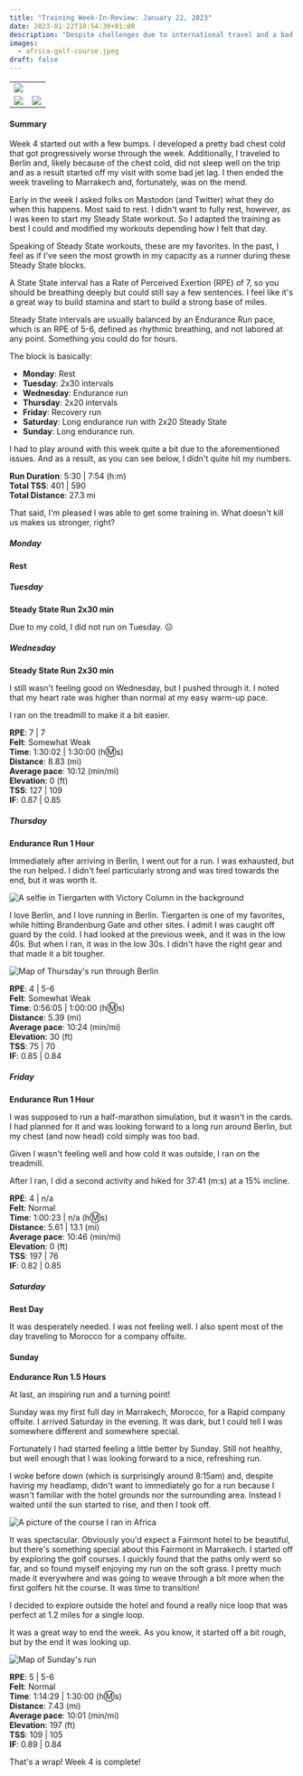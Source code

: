 ```yaml
---
title: "Training Week-In-Review: January 22, 2023"
date: 2023-01-22T10:54:30+01:00
description: "Despite challenges due to international travel and a bad cold, I got a good start in my Steady State block."
images:
  - africa-golf-course.jpeg
draft: false
---
```


<table>
<tr>
    <td colspan="2">
        <img src="africa-golf-course.jpeg" />
    </td>
</tr>
<tr>
    <td>
        <img src="header.jpeg" />
    </td>
    <td>
        <img src="me-africa-golf-course.jpeg" />
    </td>
</tr>
</table>

#### Summary

Week 4 started out with a few bumps. I developed a pretty bad chest cold that got progressively worse through the week. Additionally, I traveled to Berlin and, likely because of the chest cold, did not sleep well on the trip and as a result started off my visit with some bad jet lag. I then ended the week traveling to Marrakech and, fortunately, was on the mend.

Early in the week I asked folks on Mastodon (and Twitter) what they do when this happens. Most said to rest. I didn't want to fully rest, however, as I was keen to start my Steady State workout. So I adapted the training as best I could and modified my workouts depending how I felt that day.

Speaking of Steady State workouts, these are my favorites. In the past, I feel as if I've seen the most growth in my capacity as a runner during these Steady State blocks.

A State State interval has a Rate of Perceived Exertion (RPE) of 7, so you should be breathing deeply but could still say a few sentences. I feel like it's a great way to build stamina and start to build a strong base of miles.

Steady State intervals are usually balanced by an Endurance Run pace, which is an RPE of 5-6, defined as rhythmic breathing, and not labored at any point. Something you could do for hours.

The block is basically:

- **Monday**: Rest
- **Tuesday**: 2x30 intervals
- **Wednesday**: Endurance run
- **Thursday**: 2x20 intervals
- **Friday**: Recovery run
- **Saturday**: Long endurance run with 2x20 Steady State
- **Sunday**: Long endurance run.

I had to play around with this week quite a bit due to the aforementioned issues. And as a result, as you can see below, I didn't quite hit my numbers.

**Run Duration**: 5:30 | 7:54 (h:m)<br/>
**Total TSS**: 401 | 590<br/>
**Total Distance**: 27.3 mi

That said, I'm pleased I was able to get some training in. What doesn't kill us makes us stronger, right?

##### Monday

**Rest**

##### Tuesday

**Steady State Run 2x30 min**

Due to my cold, I did not run on Tuesday. ☹️

##### Wednesday

**Steady State Run 2x30 min**

I still wasn't feeling good on Wednesday, but I pushed through it. I noted that my heart rate was higher than normal at my easy warm-up pace.

I ran on the treadmill to make it a bit easier.

**RPE**: 7 | 7<br/>
**Felt**: Somewhat Weak<br/>
**Time**: 1:30:02 | 1:30:00 (h:m:s)<br/>
**Distance**: 8.83 (mi)<br/>
**Average pace**: 10:12 (min/mi)<br/>
**Elevation**: 0 (ft)<br/>
**TSS**: 127 | 109<br/>
**IF**: 0.87 | 0.85<br/>

##### Thursday

**Endurance Run 1 Hour**

Immediately after arriving in Berlin, I went out for a run. I was exhausted, but the run helped. I didn't feel particularly strong and was tired towards the end, but it was worth it.

![A selfie in Tiergarten with Victory Column in the background](me-tiergarten-victory-column.jpg)

I love Berlin, and I love running in Berlin. Tiergarten is one of my favorites, while hitting Brandenburg Gate and other sites. I admit I was caught off guard by the cold. I had looked at the previous week, and it was in the low 40s. But when I ran, it was in the low 30s. I didn't have the right gear and that made it a bit tougher.

![Map of Thursday's run through Berlin](berlin-route-map.png)

**RPE**: 4 | 5-6<br/>
**Felt**: Somewhat Weak<br/>
**Time**: 0:56:05 | 1:00:00 (h:m:s)<br/>
**Distance**: 5.39 (mi)<br/>
**Average pace**: 10:24 (min/mi)<br/>
**Elevation**: 30 (ft)<br/>
**TSS**: 75 | 70<br/>
**IF**: 0.85 | 0.84<br/>

##### Friday

**Endurance Run 1 Hour**

I was supposed to run a half-marathon simulation, but it wasn't in the cards. I had planned for it and was looking forward to a long run around Berlin, but my chest (and now head) cold simply was too bad.

Given I wasn't feeling well and how cold it was outside, I ran on the treadmill.

After I ran, I did a second activity and hiked for 37:41 (m:s) at a 15% incline.

**RPE**: 4 | n/a<br/>
**Felt**: Normal<br/>
**Time**: 1:00:23 | n/a (h:m:s)<br/>
**Distance**: 5.61 | 13.1 (mi)<br/>
**Average pace**: 10:46 (min/mi)<br/>
**Elevation**: 0 (ft)<br/>
**TSS**: 197 | 76<br/>
**IF**: 0.82 | 0.85<br/>

##### Saturday

**Rest Day**

It was desperately needed. I was not feeling well. I also spent most of the day traveling to Morocco for a company offsite.

#### Sunday

**Endurance Run 1.5 Hours**

At last, an inspiring run and a turning point!

Sunday was my first full day in Marrakech, Morocco, for a Rapid company offsite. I arrived Saturday in the evening. It was dark, but I could tell I was somewhere different and somewhere special.

Fortunately I had started feeling a little better by Sunday. Still not healthy, but well enough that I was looking forward to a nice, refreshing run.

I woke before down (which is surprisingly around 8:15am) and, despite having my headlamp, didn't want to immediately go for a run because I wasn't familiar with the hotel grounds nor the surrounding area. Instead I waited until the sun started to rise, and then I took off.

![A picture of the course I ran in Africa](africa-golf-course.jpeg)

It was spectacular. Obviously you'd expect a Fairmont hotel to be beautiful, but there's something special about this Fairmont in Marrakech. I started off by exploring the golf courses. I quickly found that the paths only went so far, and so found myself enjoying my run on the soft grass. I pretty much made it everywhere and was going to weave through a bit more when the first golfers hit the course. It was time to transition!

I decided to explore outside the hotel and found a really nice loop that was perfect at 1.2 miles for a single loop.

It was a great way to end the week. As you know, it started off a bit rough, but by the end it was looking up.

![Map of Sunday's run](sunday-run-map.png)

**RPE**: 5 | 5-6<br/>
**Felt**: Normal<br/>
**Time**: 1:14:29 | 1:30:00 (h:m:s)<br/>
**Distance**: 7.43 (mi)<br/>
**Average pace**: 10:01 (min/mi)<br/>
**Elevation**: 197 (ft)<br/>
**TSS**: 109 | 105<br/>
**IF**: 0.89 | 0.84<br/>

That's a wrap! Week 4 is complete!
